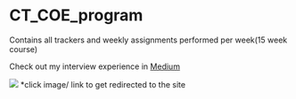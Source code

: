 # CT_COE_program
 
 Contains all trackers and weekly assignments performed per week(15 week course)

 Check out my interview experience in [Medium](https://medium.com/@joydeep150703/my-celebal-technology-center-of-excellence-coe-interview-experience-2024-d0bca04bbd1e)

[![](https://miro.medium.com/v2/resize:fit:1100/format:webp/1*SEtIe7xxZGVf_XYd6X3Efw.png)](https://medium.com/@joydeep150703/my-celebal-technology-center-of-excellence-coe-interview-experience-2024-d0bca04bbd1e)
*click image/ link to get redirected to the site